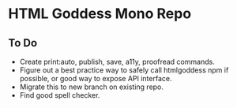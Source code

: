 # HTML Goddess Mono Repo

## To Do
- Create print:auto, publish, save, a11y, proofread commands.
- Figure out a best practice way to safely call htmlgoddess npm if possible, or good way to expose API interface.
- Migrate this to new branch on existing repo.
- Find good spell checker.